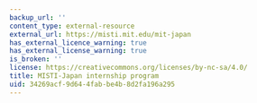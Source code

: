 ```yaml
---
backup_url: ''
content_type: external-resource
external_url: https://misti.mit.edu/mit-japan
has_external_licence_warning: true
has_external_license_warning: true
is_broken: ''
license: https://creativecommons.org/licenses/by-nc-sa/4.0/
title: MISTI-Japan internship program
uid: 34269acf-9d64-4fab-be4b-8d2fa196a295
---
```

